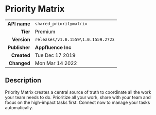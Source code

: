 # Priority Matrix
| | |
|-:|-|
|**API name**|`shared_prioritymatrix`|
|**Tier**|Premium|
|**Version**|`releases/v1.0.1559\1.0.1559.2723`|
|**Publisher**|**Appfluence Inc**|
|**Created**|Tue Dec 17 2019|
|**Changed**|Mon Mar 14 2022|

## Description
Priority Matrix creates a central source of truth to coordinate all the work your team needs to do. Prioritize all your work, share with your team and focus on the high-impact tasks first. Connect now to manage your tasks automatically.
